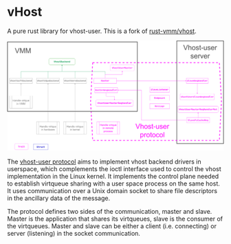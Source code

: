 # vHost

A pure rust library for vhost-user. This is a fork of
[rust-vmm/vhost](https://github.com/rust-vmm/vhost).

![vhost Architecture](./docs/vhost_architecture.png)

The
[vhost-user protocol](https://qemu.readthedocs.io/en/latest/interop/vhost-user.html#communication)
aims to implement vhost backend drivers in userspace, which complements the ioctl interface used to
control the vhost implementation in the Linux kernel. It implements the control plane needed to
establish virtqueue sharing with a user space process on the same host. It uses communication over a
Unix domain socket to share file descriptors in the ancillary data of the message.

The protocol defines two sides of the communication, master and slave. Master is the application
that shares its virtqueues, slave is the consumer of the virtqueues. Master and slave can be either
a client (i.e. connecting) or server (listening) in the socket communication.
